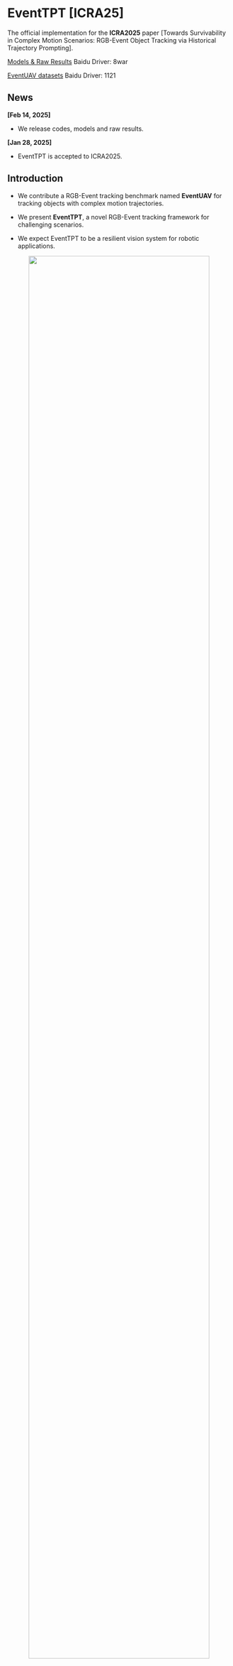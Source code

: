 # EventTPT [ICRA25]

The official implementation for the **ICRA2025** paper [Towards Survivability in Complex Motion Scenarios: RGB-Event
Object Tracking via Historical Trajectory Prompting].

[Models & Raw Results](https://pan.baidu.com/s/1iBbcpJHI4FzdknaU3Do5qw?pwd=8war)
Baidu Driver: 8war

[EventUAV datasets](https://pan.baidu.com/s/1fmCMLANsXep26DS5yWe7mQ?pwd=1121)
Baidu Driver: 1121


## News
**[Feb 14, 2025]**
- We release codes, models and raw results. 

**[Jan 28, 2025]**

- EventTPT is accepted to ICRA2025.

## Introduction
- We contribute a RGB-Event tracking benchmark named **EventUAV** for tracking objects with complex motion trajectories. 

- We present **EventTPT**, a novel RGB-Event tracking framework for challenging scenarios.

- We expect EventTPT to be a resilient vision system for robotic applications.

<center><img width="90%" alt="" src="assets/framework.png"/></center>

## Results
### On VisEvent benchmark
<center><img width="90%" alt="" src="assets/result_visevent.png"/></center>

### On COESOT benchmark
<center><img width="90%" alt="" src="assets/result_coesot.png"/></center>

### On EventUAV benchmark
<center><img width="90%" alt="" src="assets/result_EventUAV.png"/></center>
<center><img width="90%" alt="" src="assets/results_EventUAV.png"/></center>

## Presentation Demo
[![demo](./assets/demo.png)](https://www.youtube.com/watch?v=zCImkIVw4Lg "")

## Usage
### Installation
Create and activate a conda environment:
```
conda create -n EventTPT python=3.7
conda activate EventTPT
```
Install the required packages:
```
bash install_EventTPT.sh
```

### Data Preparation
Put the training datasets in ./data/. It should look like:
```
$<PATH_of_EventTPT>
-- data
    -- EventUAV
        |-- 1
        |-- 2
        |-- 3
        ...
    -- COESOT
        |-- Training Subset
            |-- dvSave-2021_09_01_06_59_10
            ...
    -- VisEvent/train
        |-- 00142_tank_outdoor2
        |-- 00143_tank_outdoor2
        ...
        |-- trainlist.txt
```

### Path Setting
Run the following command to set paths:
```
cd <PATH_of_EventTPT>
python tracking/create_default_local_file.py --workspace_dir . --data_dir ./data --save_dir ./output
```
You can also modify paths by these two files:
```
./lib/train/admin/local.py  # paths for training
./lib/test/evaluation/local.py  # paths for testing
```

### Training
Dowmload the pretrained [foundation model](https://drive.google.com/drive/folders/1ttafo0O5S9DXK2PX0YqPvPrQ-HWJjhSy?usp=sharing) (OSTrack) 
and put it under ./pretrained/.
```
bash train_EventTPT.sh
```
You can train models with various modalities and variants by modifying ```train_EventTPT.sh```.

### Testing

#### For RGB-E benchmark
[VisEvent]\
Modify the <DATASET_PATH> and <SAVE_PATH> in```./RGBE_workspace/test_rgbe_mgpus.py```, then run:
```
bash eval_rgbe.sh
```
We refer you to [VisEvent_SOT_Benchmark](https://github.com/wangxiao5791509/VisEvent_SOT_Benchmark) for evaluation.

[COESOT]\
Modify the <DATASET_PATH> and <SAVE_PATH> in```./RGBE_workspace/test_rgbe_mgpus.py```, then run:
```
bash eval_rgbe.sh
```
We refer you to [COESOT_SOT_Benchmark](https://github.com/Event-AHU/COESOT) for evaluation.

[EventUAV]\
Modify the <DATASET_PATH> and <SAVE_PATH> in```./RGBE_workspace/test_rgbe_mgpus.py```, then run:
```
bash eval_rgbe.sh
```


## Bixtex
If you find EventTPT is helpful for your research, please consider citing:

```bibtex
@inproceedings{EventTPT,
  title={Towards Survivability in Complex Motion Scenarios: RGB-Event Object Tracking via Historical Trajectory Prompting},
  author={Wenhao Xia,Jiawen Zhu,Zihao Huang,Jinqing Qi,You He,Xu Jia},
  booktitle={ICRA},
  year={2025}
}
```

## Acknowledgment
- This repo is based on [ViPT](https://github.com/jiawen-zhu/ViPT) which is an excellent work.
- We thank for the [PyTracking](https://github.com/visionml/pytracking) library, which helps us to quickly implement our ideas.

## Contact
If you have any question, feel free to email 8744696101@mail.dlut.edu.cn. 


